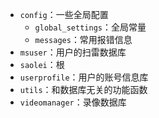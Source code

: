 - `config`：一些全局配置
  - `global_settings`：全局常量
  - `messages`：常用报错信息
- `msuser`：用户的扫雷数据库
- `saolei`：根
- `userprofile`：用户的账号信息库
- `utils`：和数据库无关的功能函数
- `videomanager`：录像数据库